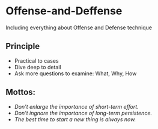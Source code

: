 # Offense-and-Deffense
Including everything about Offense and Defense technique

## Principle
- Practical to cases
- Dive deep to detail
- Ask more questions to examine: What, Why, How

## Mottos:

- _Don't enlarge the importance of short-term effort._
- _Don't ingnore the importance of long-term persistence._
- _The best time to start a new thing is always now._
